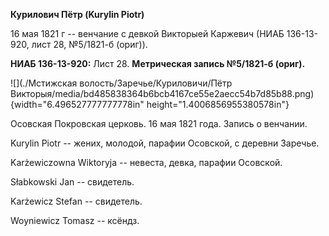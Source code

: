 **Курилович Пётр (Kurylin Piotr)**

16 мая 1821 г -- венчание с девкой Викторыей Каржевич (НИАБ 136-13-920,
лист 28, №5/1821-б (ориг)).

**НИАБ 136-13-920:** Лист 28. **Метрическая запись №5/1821-б (ориг).**

![](./Мстижская волость/Заречье/Куриловичи/Пётр Викторыя/media/bd485838364b6bcb4167ce55e2aecc54b7d85b88.png){width="6.496527777777778in"
height="1.4006856955380578in"}

Осовская Покровская церковь. 16 мая 1821 года. Запись о венчании.

Kurylin Piotr -- жених, молодой, парафии Осовской, с деревни Заречье.

Karżewiczowna Wiktoryja -- невеста, девка, парафии Осовской.

Słabkowski Jan -- свидетель.

Karżewicz Stefan -- свидетель.

Woyniewicz Tomasz -- ксёндз.
